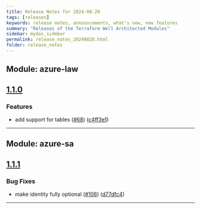 ```yaml
---
title: Release Notes for 2024-08-20
tags: [releases]
keywords: release notes, announcements, what's new, new features
summary: "Releases of the Terraform Well Architected Modules"
sidebar: mydoc_sidebar
permalink: release_notes_20240820.html
folder: release_notes
---
```


## Module: azure-law
## [1.1.0](https://github.com/CloudNationHQ/terraform-azure-law/releases/tag/v1.1.0)


### Features

* add support for tables ([#68](https://github.com/CloudNationHQ/terraform-azure-law/issues/68)) ([c4ff3e1](https://github.com/CloudNationHQ/terraform-azure-law/commit/c4ff3e1cc98bc53e043709d552492edd4a00ac77))

---

## Module: azure-sa
## [1.1.1](https://github.com/CloudNationHQ/terraform-azure-sa/releases/tag/v1.1.1)


### Bug Fixes

* make identity fully optional ([#106](https://github.com/CloudNationHQ/terraform-azure-sa/issues/106)) ([d77dfc4](https://github.com/CloudNationHQ/terraform-azure-sa/commit/d77dfc4f77c776213c7a6ed09622dba61e07745b))

---

